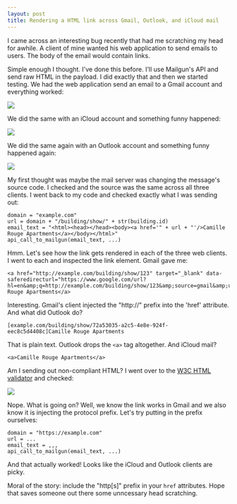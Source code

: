 ```yaml
---
layout: post
title: Rendering a HTML link across Gmail, Outlook, and iCloud mail
---
```


I came across an interesting bug recently that had me scratching my head for awhile. A client of mine wanted his web application to send emails to users. The body of the email would contain links. 

Simple enough I thought. I've done this before. I'll use Mailgun's API and send raw HTML in the payload. I did exactly that and then we started testing. We had the web application send an email to a Gmail account and everything worked:

<img src="https://s3-us-west-1.amazonaws.com/dopeboy/render-email-blog-post/rendered_gmail.png"/>

We did the same with an iCloud account and something funny happened:

<img src="https://s3-us-west-1.amazonaws.com/dopeboy/render-email-blog-post/rendered_icloud.png"/>

We did the same again with an Outlook account and something funny happened again:

<img src="https://s3-us-west-1.amazonaws.com/dopeboy/render-email-blog-post/rendered_outlook.png"/>

My first thought was maybe the mail server was changing the message's source code. I checked and the source was the same across all three clients. I went back to my code and checked exactly what I was sending out:

```
domain = "example.com"
url = domain + "/building/show/" + str(building.id)
email_text = "<html><head></head><body><a href='" + url + "'/>Camille Rouge Apartments</a></body></html>"
api_call_to_mailgun(email_text, ...)
```

Hmm. Let's see how the link gets rendered in each of the three web clients. I went to each and inspected the link element. Gmail gave me:

```
<a href="http://example.com/building/show/123" target="_blank" data-saferedirecturl="https://www.google.com/url?hl=en&amp;q=http://example.com/building/show/123&amp;source=gmail&amp;ust=1482686872740000&amp;usg=AFQjCNGDsVUEvhZC0ztVDi5B9IQWMM266Q">Camille Rouge Apartments</a>
```

Interesting. Gmail's client injected the "http://" prefix into the 'href' attribute. And what did Outlook do?

```
[example.com/building/show/72a53035-a2c5-4e8e-924f-eec8c5d4408c]Camille Rouge Apartments
```

That is plain text. Outlook drops the `<a>` tag altogether. And iCloud mail?

```
<a>Camille Rouge Apartments</a>
```

Am I sending out non-compliant HTML? I went over to the [W3C HTML validator](https://validator.w3.org) and checked:

<img src="https://s3-us-west-1.amazonaws.com/dopeboy/render-email-blog-post/w3c.png"/>

Nope. What is going on? Well, we know the link works in Gmail and we also know it is injecting the protocol prefix. Let's try putting in the prefix ourselves:

```
domain = "https://example.com"
url = ...
email_text = ,,,
api_call_to_mailgun(email_text, ...)
```

And that actually worked! Looks like the iCloud and Outlook clients are picky.

Moral of the story: include the "http[s]" prefix in your `href` attributes. Hope that saves someone out there some unncessary head scratching.
